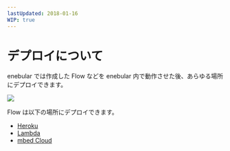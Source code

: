 ```yaml
---
lastUpdated: 2018-01-16
WIP: true
---
```


# デプロイについて

enebular では作成した Flow などを enebular 内で動作させた後、あらゆる場所にデプロイできます。

![](http://enebular-docs.netlify.com/ja/_asset/images/enebular-developers-main.svg)

Flow は以下の場所にデプロイできます。

* [Heroku](./DeployFlow/Heroku/index.md)
* [Lambda](./DeployFlow/Lambda/index.md)
* [mbed Cloud](./DeployFlow/mbed/index.md)